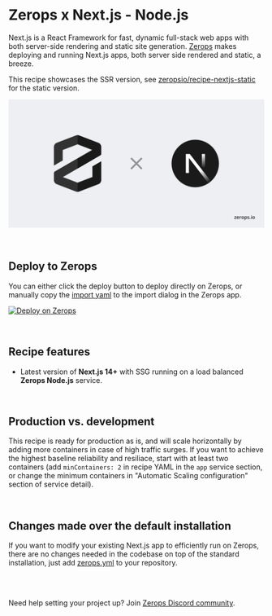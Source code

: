 # Zerops x Next.js - Node.js

Next.js is a React Framework for fast, dynamic full-stack web apps with both server-side rendering and static site generation. <a href="https://zerops.io/" target="_blank">Zerops</a> makes deploying and running Next.js apps, both server side rendered and static, a breeze.

This recipe showcases the SSR version, see [zeropsio/recipe-nextjs-static](https://github.com/zeropsio/recipe-nextjs-static) for the static version.

![nextjs](https://github.com/zeropsio/recipe-shared-assets/blob/main/covers/svg/cover-nextjs.svg)

<br/>

## Deploy to Zerops

You can either click the deploy button to deploy directly on Zerops, or manually copy the [import yaml](https://github.com/zeropsio/recipe-nextjs-nodejs/blob/main/zerops-project-import.yml) to the import dialog in the Zerops app.

[![Deploy on Zerops](https://github.com/zeropsio/recipe-shared-assets/blob/main/deploy-button/green/deploy-button.svg)](https://app.zerops.io/recipe/nextjs-nodejs)

<br/>

## Recipe features
- Latest version of **Next.js 14+** with SSG running on a load balanced **Zerops Node.js** service.

<br/>

## Production vs. development
This recipe is ready for production as is, and will scale horizontally by adding more containers in case of high traffic surges. If you want to achieve the highest baseline reliability and resiliace, start with at least two containers (add `minContainers: 2` in recipe YAML in the `app` service section, or change the minimum containers in "Automatic Scaling configuration" section of service detail).

<br/>

## Changes made over the default installation
If you want to modify your existing Next.js app to efficiently run on Zerops, there are no changes needed in the codebase on top of the standard installation, just add [zerops.yml](https://github.com/zeropsio/recipe-nextjs-nodejs/blob/main/zerops.yml) to your repository.

<br/>
<br/>

Need help setting your project up? Join [Zerops Discord community](https://discord.com/invite/WDvCZ54).
